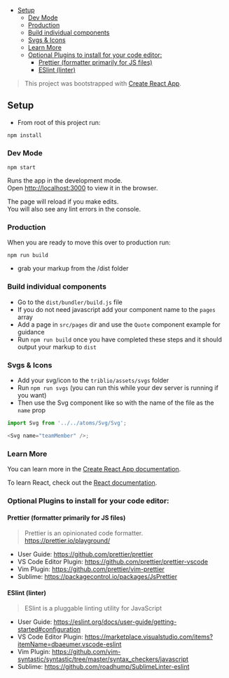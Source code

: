 - [Setup](#setup)
  - [Dev Mode](#dev-mode)
  - [Production](#production)
  - [Build individual components](#build-individual-components)
  - [Svgs & Icons](#svgs--icons)
  - [Learn More](#learn-more)
  - [Optional Plugins to install for your code editor:](#optional-plugins-to-install-for-your-code-editor)
    - [Prettier (formatter primarily for JS files)](#prettier-formatter-primarily-for-js-files)
    - [ESlint (linter)](#eslint-linter)

> This project was bootstrapped with [Create React App](https://github.com/facebook/create-react-app).

## Setup

-   From root of this project run:

```
npm install
```

### Dev Mode

```
npm start
```

Runs the app in the development mode.<br>
Open [http://localhost:3000](http://localhost:3000) to view it in the browser.

The page will reload if you make edits.<br>
You will also see any lint errors in the console.

### Production

When you are ready to move this over to production run:

```
npm run build
```

-   grab your markup from the /dist folder

### Build individual components

-   Go to the `dist/bundler/build.js` file
-   If you do not need javascript add your component name to the `pages` array
-   Add a page in `src/pages` dir and use the `Quote` component example for guidance
-   Run `npm run build` once you have completed these steps and it should output your markup to `dist`

### Svgs & Icons

-   Add your svg/icon to the `triblio/assets/svgs` folder
-   Run `npm run svgs` (you can run this while your dev server is running if you want)
-   Then use the Svg component like so with the name of the file as the `name` prop

```js
import Svg from '../../atoms/Svg/Svg';

<Svg name="teamMember" />;
```

### Learn More

You can learn more in the [Create React App documentation](https://facebook.github.io/create-react-app/docs/getting-started).

To learn React, check out the [React documentation](https://reactjs.org/).

### Optional Plugins to install for your code editor:

#### Prettier (formatter primarily for JS files)

> Prettier is an opinionated code formatter. https://prettier.io/playground/

-   User Guide: https://github.com/prettier/prettier
-   VS Code Editor Plugin: https://github.com/prettier/prettier-vscode
-   Vim Plugin: https://github.com/prettier/vim-prettier
-   Sublime: https://packagecontrol.io/packages/JsPrettier

#### ESlint (linter)

> ESlint is a pluggable linting utility for JavaScript

-   User Guide: https://eslint.org/docs/user-guide/getting-started#configuration
-   VS Code Editor Plugin: https://marketplace.visualstudio.com/items?itemName=dbaeumer.vscode-eslint
-   Vim Plugin: https://github.com/vim-syntastic/syntastic/tree/master/syntax_checkers/javascript
-   Sublime: https://github.com/roadhump/SublimeLinter-eslint
